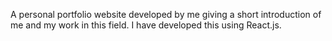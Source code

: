 A personal portfolio website developed by me giving a short introduction of me and my work in this field. I have developed this using React.js.
